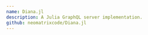 ```yaml
---
name: Diana.jl
description: A Julia GraphQL server implementation.
github: neomatrixcode/Diana.jl
---
```

